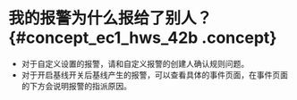 # 我的报警为什么报给了别人？ {#concept_ec1_hws_42b .concept}

-   对于自定义设置的报警，请和自定义报警的创建人确认规则问题。
-   对于开启基线开关后基线产生的报警，可以查看具体的事件页面，在事件页面的下方会说明报警的指派原因。

